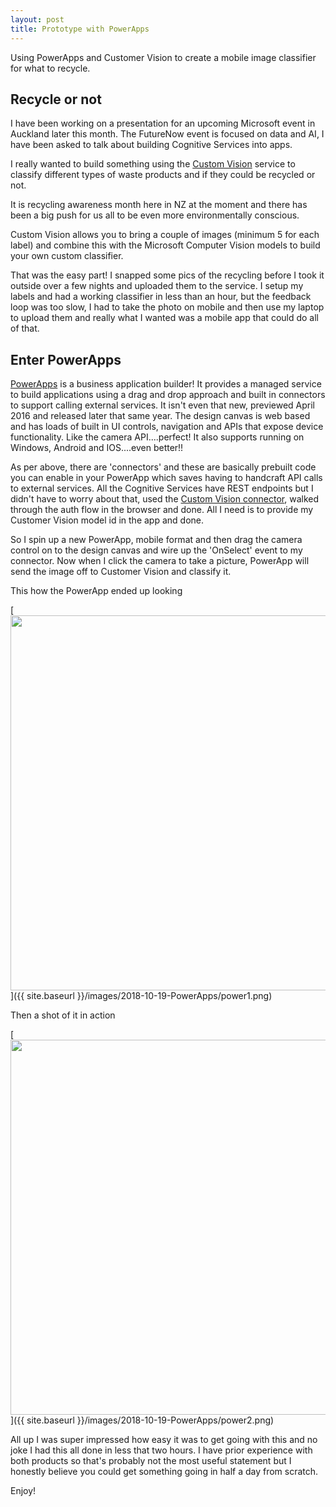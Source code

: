 ```yaml
---
layout: post
title: Prototype with PowerApps
---
```


Using PowerApps and Customer Vision to create a mobile image classifier for what to recycle.

## Recycle or not

I have been working on a presentation for an upcoming Microsoft event in Auckland later this month. The FutureNow event is focused on data and AI, I have been asked to talk about building Cognitive Services into apps.

I really wanted to build something using the [Custom Vision](https://customvision.ai/) service to classify different types of waste products and if they could be recycled or not.

It is recycling awareness month here in NZ at the moment and there has been a big push for us all to be even more environmentally conscious.

Custom Vision allows you to bring a couple of images (minimum 5 for each label) and combine this with the Microsoft Computer Vision models to build your own custom classifier.

That was the easy part! I snapped some pics of the recycling before I took it outside over a few nights and uploaded them to the service. I setup my labels and had a working classifier in less than an hour, but the feedback loop was too slow, I had to take the photo on mobile and then use my laptop to upload them and really what I wanted was a mobile app that could do all of that.

## Enter PowerApps

[PowerApps](https://powerapps.microsoft.com/en-us/) is a business application builder! It provides a managed service to build applications using a drag and drop approach and built in connectors to support calling external services. It isn't even that new, previewed April 2016 and released later that same year.
The design canvas is web based and has loads of built in UI controls, navigation and APIs that expose device functionality. Like the camera API....perfect! It also supports running on Windows, Android and IOS....even better!!

As per above, there are 'connectors' and these are basically prebuilt code you can enable in your PowerApp which saves having to handcraft API calls to external services. All the Cognitive Services have REST endpoints but I didn't have to worry about that, used the [Custom Vision connector](https://docs.microsoft.com/en-us/connectors/cognitiveservicescustomvision/), walked through the auth flow in the browser and done. All I need is to provide my Customer Vision model id in the app and done.

So I spin up a new PowerApp, mobile format and then drag the camera control on to the design canvas and wire up the 'OnSelect' event to my connector. Now when I click the camera to take a picture, PowerApp will send the image off to Customer Vision and classify it.

<script src="https://gist.github.com/msimpsonnz/dd1645f77367981db26bba10613ea9f1.js"></script>

This how the PowerApp ended up looking

[<img src="{{ site.baseurl }}/images/2018-10-19-PowerApps/power1.png" style="width: 600px;"/>]({{ site.baseurl }}/images/2018-10-19-PowerApps/power1.png)

Then a shot of it in action

[<img src="{{ site.baseurl }}/images/2018-10-19-PowerApps/power2.png" style="width: 600px;"/>]({{ site.baseurl }}/images/2018-10-19-PowerApps/power2.png)

All up I was super impressed how easy it was to get going with this and no joke I had this all done in less that two hours. I have prior experience with both products so that's probably not the most useful statement but I honestly believe you could get something going in half a day from scratch.

Enjoy!